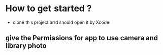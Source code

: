 # How to get started ?
- clone this project and should open it by Xcode

## give the Permissions for app to use camera and library photo

